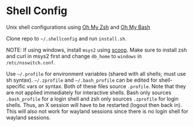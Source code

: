 # Shell Config

Unix shell configurations using [Oh My Zsh](https://ohmyz.sh/) and [Oh My Bash](https://ohmybash.nntoan.com/)

Clone repo to `~/.shellconfig` and run `install.sh`.

NOTE: If using windows, install `msys2` using [scoop](https://scoop.sh). Make sure to install zsh and curl in msys2 first and change `db_home` to `windows` in `/etc/nsswitch.conf`.

Use `~/.profile` for environment variables (shared with all shells; must use sh syntax). `~/.zprofile` and `~/.bash_profile` can be edited for shell-specific vars or syntax. Both of these files source `.profile`. Note that they are not applied immediately for interactive shells. Bash only sources `.bash_profile` for a login shell and zsh only sources `.zprofile` for login shells. Thus, an X session will have to be restarted (logout then back in). This will also not work for wayland sessions since there is no login shell for wayland sessions.

